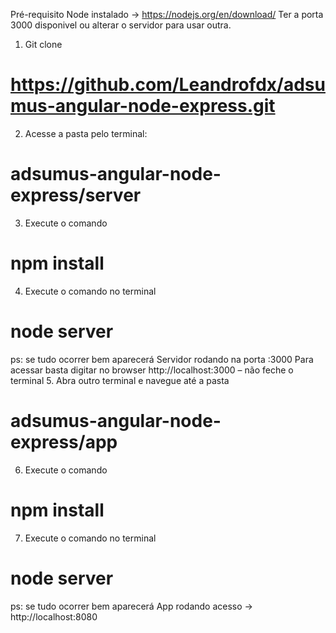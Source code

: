 Pré-requisito
Node instalado -> https://nodejs.org/en/download/
Ter a porta 3000 disponivel ou alterar o servidor para usar outra.

1.	Git clone 
# https://github.com/Leandrofdx/adsumus-angular-node-express.git
2.	Acesse a pasta pelo terminal: 
# adsumus-angular-node-express/server
3.	Execute o comando
# npm install
4.	Execute o comando no terminal
# node server
ps: se tudo ocorrer bem aparecerá Servidor rodando na porta :3000
Para acessar basta digitar no browser http://localhost:3000 – não feche o terminal
5.	Abra outro terminal e navegue até a pasta
# adsumus-angular-node-express/app

6.	Execute o comando
# npm install
7.	Execute o comando no terminal
# node server
ps: se tudo ocorrer bem aparecerá App rodando acesso -> http://localhost:8080
